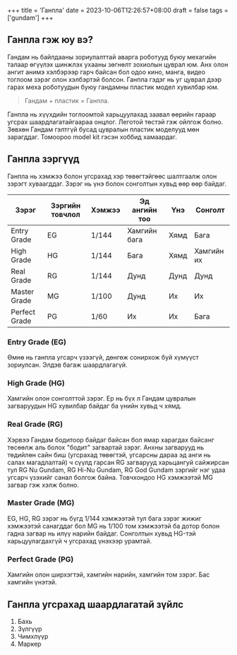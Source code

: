 +++
title = 'Ганпла'
date = 2023-10-06T12:26:57+08:00
draft = false
tags = ['gundam']
+++

## Ганпла гэж юу вэ? 
Гандам нь байлдааны зориулалттай аварга роботууд буюу мехагийн талаар өгүүлэх шинжлэх ухааны зөгнөлт зохиолын цуврал юм. Анх олон ангит анимэ хэлбэрээр гарч байсан бол одоо кино, манга, видео тоглоом зэрэг олон хэлбэртэй болсон. Ганпла гэдэг нь уг цуврал дээр гарах меха роботуудын буюу гандамны пластик модел хувилбар юм. 
> Гандам + пластик = Ганпла.

Ганпла нь хүүхдийн тоглоомтой харьцуулахад заавал өөрийн гараар угсрах шаардлагатайгаараа онцлог. Леготой төстэй гэж ойлгож болно.
Зөвхөн Гандам гэлтгүй бусад цувралын пластик моделууд мөн зарагддаг.
Томоороо model kit гэсэн хоббид хамаардаг.

## Ганпла зэргүүд
Ганпла нь хэмжээ болон угсрахад хэр төвөгтэйгөөс шалтгаалж олон зэрэгт хуваагддаг. Зэрэг нь үнэ болон сонголтын хувьд өөр өөр байдаг.

| Зэрэг | Зэргийн товчлол | Хэмжээ | Эд ангийн тоо | Үнэ | Сонголт |
| ----- | ----- | ----- |  ---------- | ---- | ----- | 
| Entry Grade | EG | 1/144 | Хамгийн бага | Хямд | Бага |  
| High Grade | HG | 1/144 | Бага | Хямд | Хамгийн их |
| Real Grade | RG | 1/144 | Дунд | Дунд | Дунд | 
| Master Grade | MG | 1/100 | Дунд | Их |  Их | 
| Perfect Grade | PG | 1/60 | Их | Их | Бага | 

### Entry Grade (EG)
Өмнө нь ганпла угсарч үзээгүй, дөнгөж сонирхож буй хүмүүст зориулсан. Элдэв багаж шаардлагагүй.
### High Grade (HG)
Хамгийн олон сонголттой зэрэг. Ер нь бүх л Гандам цувралын загваруудын HG хувилбар байдаг ба үнийн хувьд ч хямд.
### Real Grade (RG)
Хэрвээ Гандам бодитоор байдаг байсан бол ямар харагдах байсанг төсөөлж аль болох "бодит" загвартай зэрэг. Анхны загварууд нь төдийлөн сайн биш (угсрахад төвөгтэй, угсарсны дараа эд анги нь салах магадлалтай) ч сүүлд гарсан RG загварууд харьцангуй сайжирсан тул RG Nu Gundam, RG Hi-Nu Gundam, RG God Gundam зэргийг нэг удаа угсарч үзэхийг санал болгож байна. Товчхондоо HG хэмжээтэй MG загвар гэж хэлж болно.
### Master Grade (MG)
EG, HG, RG зэрэг нь бүгд 1/144 хэмжээтэй тул бага зэрэг жижиг хэмжээтэй санагддаг бол MG нь 1/100 том хэмжээтэй ба дотор болон гадна загвар нь илүү нарийн байдаг. Сонголтын хувьд HG-тэй харьцуулагдахгүй ч угсрахад үнэхээр урамтай.
### Perfect Grade (PG)
Хамгийн олон ширхэгтэй, хамгийн нарийн, хамгийн том зэрэг. Бас хамгийн үнэтэй.

## Ганпла угсрахад шаардлагатай зүйлс
1. Бахь
2. Зүлгүүр
3. Чимхлүүр
4. Маркер